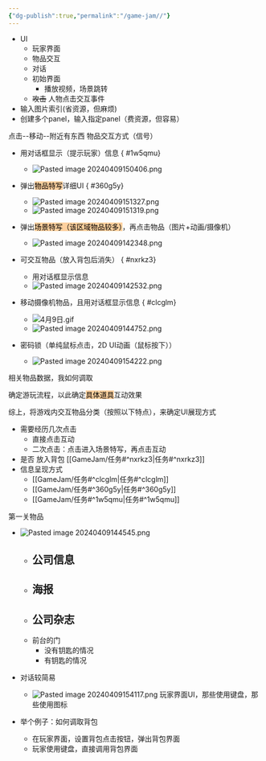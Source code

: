 ```yaml
---
{"dg-publish":true,"permalink":"/game-jam//"}
---
```


- UI
	- 玩家界面
	- 物品交互
	- 对话
	- 初始界面
		- 播放视频，场景跳转
	- ~~攻击~~
人物点击交互事件
- 输入图片索引(省资源，但麻烦)
- 创建多个panel，输入指定panel（费资源，但容易）


点击--移动--附近有东西
物品交互方式（信号）
- 用对话框显示（提示玩家）信息
{ #1w5qmu}

	- ![Pasted image 20240409150406.png](/img/user/pic/Pasted%20image%2020240409150406.png)
- 弹出<mark style="background: #FFB86CA6;">物品特写</mark>详细UI
{ #360g5y}

	- ![Pasted image 20240409151327.png](/img/user/pic/Pasted%20image%2020240409151327.png)
	- ![Pasted image 20240409151319.png](/img/user/pic/Pasted%20image%2020240409151319.png)
- 弹出<mark style="background: #FFB86CA6;">场景特写（该区域物品较多）</mark>，再点击物品（图片+动画/摄像机）
	- ![Pasted image 20240409142348.png](/img/user/pic/Pasted%20image%2020240409142348.png)
- 可交互物品（放入背包后消失）
{ #nxrkz3}

	- 用对话框显示信息
	- ![Pasted image 20240409142532.png](/img/user/pic/Pasted%20image%2020240409142532.png)
- 移动摄像机物品，且用对话框显示信息
{ #clcglm}

	- ![4月9日.gif](/img/user/pic/4%E6%9C%889%E6%97%A5.gif)
	- ![Pasted image 20240409144752.png](/img/user/pic/Pasted%20image%2020240409144752.png)
- 密码锁（单纯鼠标点击，2D UI动画（鼠标按下））
	- ![Pasted image 20240409154222.png](/img/user/pic/Pasted%20image%2020240409154222.png)

相关物品数据，我如何调取

确定游玩流程，以此确定<mark style="background: #FFB86CA6;">具体道具</mark>互动效果

综上，将游戏内交互物品分类（按照以下特点），来确定UI展现方式
- 需要经历几次点击
	- 直接点击互动
	- 二次点击：点击进入场景特写，再点击互动
- 是否 放入背包 [[GameJam/任务#^nxrkz3\|任务#^nxrkz3]]
- 信息呈现方式
	- [[GameJam/任务#^clcglm\|任务#^clcglm]]
	- [[GameJam/任务#^360g5y\|任务#^360g5y]]
	- [[GameJam/任务#^1w5qmu\|任务#^1w5qmu]]

第一关物品
- ![Pasted image 20240409144545.png](/img/user/pic/Pasted%20image%2020240409144545.png)
	- 公司信息
		- 
	- 海报
		- 
	- 公司杂志
		- 
	- 前台的门
		- 没有钥匙的情况
		- 有钥匙的情况


- 对话较简易
	- ![Pasted image 20240409154117.png](/img/user/pic/Pasted%20image%2020240409154117.png)
玩家界面UI，那些使用键盘，那些使用图标
- 举个例子：如何调取背包
	- 在玩家界面，设置背包点击按钮，弹出背包界面
	- 玩家使用键盘，直接调用背包界面